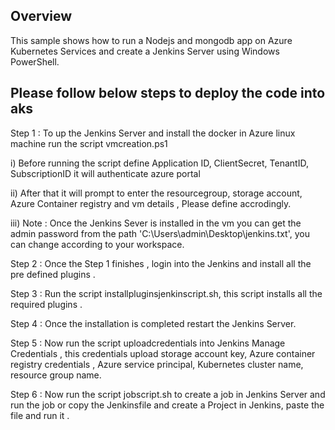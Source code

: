 ## Overview
This sample shows how to run a Nodejs and mongodb app on Azure Kubernetes Services and create a Jenkins Server using Windows PowerShell.

## Please follow below steps to deploy the code into aks

Step 1 : To up the Jenkins Server and install the docker  in Azure linux machine run the script vmcreation.ps1 

i) Before running the script define Application ID, ClientSecret, TenantID, SubscriptionID it will authenticate azure portal

ii) After that it will prompt to enter the resourcegroup, storage account, Azure Container registry and vm details , Please define accrodingly. 

iii) Note : Once the Jenkins Sever is installed in the vm you can get the admin password from the path 'C:\Users\admin\Desktop\jenkins.txt', you can change according to your workspace.


Step 2 : Once the Step 1 finishes , login into the Jenkins and install all the pre defined plugins .

Step 3 :  Run the script installpluginsjenkinscript.sh, this script installs all the required plugins .

Step 4 : Once the installation is completed restart the Jenkins Server.

Step 5 : Now run the script uploadcredentials into Jenkins Manage Credentials , this credentials upload storage account key, Azure container registry credentials , Azure service principal, Kubernetes cluster name, resource group name.

Step 6 : Now run the script jobscript.sh to create a job in Jenkins Server and run the job or copy the Jenkinsfile and create a Project in Jenkins, paste the file and run it .






